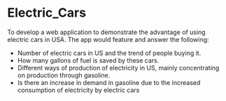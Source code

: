 Electric_Cars
=============

To develop a web application to demonstrate the advantage of using electric cars in USA. The app would feature and answer the following:
- Number of electric cars in US and the trend of people buying it.
- How many gallons of fuel is saved by these cars.
- Different ways of production of electricity in US, mainly concentrating on production through gasoline.
- Is there an increase in demand in gasoline due to the increased consumption of electricity by electric cars
